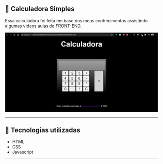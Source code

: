 ## 🚀 Calculadora Simples

Essa calculadora foi feita em base dos meus conhecimentos assistindo algumas videos aulas de FRONT-END.

<img src="/finalizado.gif">

---
## 🚀 Tecnologias utilizadas 

- HTML
- CSS
- Javascript
---
